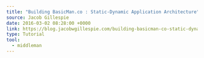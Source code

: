 ```yaml
---
title: "Building BasicMan.co : Static-Dynamic Application Architecture"
source: Jacob Gillespie
date: 2016-03-02 08:28:00 +0000
link: https://blog.jacobwgillespie.com/building-basicman-co-static-dynamic-application-architecture-55f9f8021eaf#.v8rgt7kpz
type: Tutorial
tool:
  - middleman
---
```

